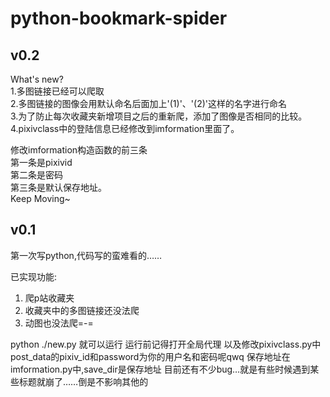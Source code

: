 # python-bookmark-spider

## v0.2
What's new?<br>
1.多图链接已经可以爬取<br>
2.多图链接的图像会用默认命名后面加上'(1)'、'(2)'这样的名字进行命名<br>
3.为了防止每次收藏夹新增项目之后的重新爬，添加了图像是否相同的比较。<br>
4.pixivclass中的登陆信息已经修改到imformation里面了。<br>

修改imformation构造函数的前三条<br>
第一条是pixivid<br>
第二条是密码<br>
第三条是默认保存地址。<br>
Keep Moving~



## v0.1
第一次写python,代码写的蛮难看的……

已实现功能:
1. 爬p站收藏夹
2. 收藏夹中的多图链接还没法爬
3. 动图也没法爬=-=

python ./new.py 就可以运行
运行前记得打开全局代理
以及修改pixivclass.py中
post_data的pixiv_id和password为你的用户名和密码呢qwq
保存地址在imformation.py中,save_dir是保存地址
目前还有不少bug…就是有些时候遇到某些标题就崩了……倒是不影响其他的
